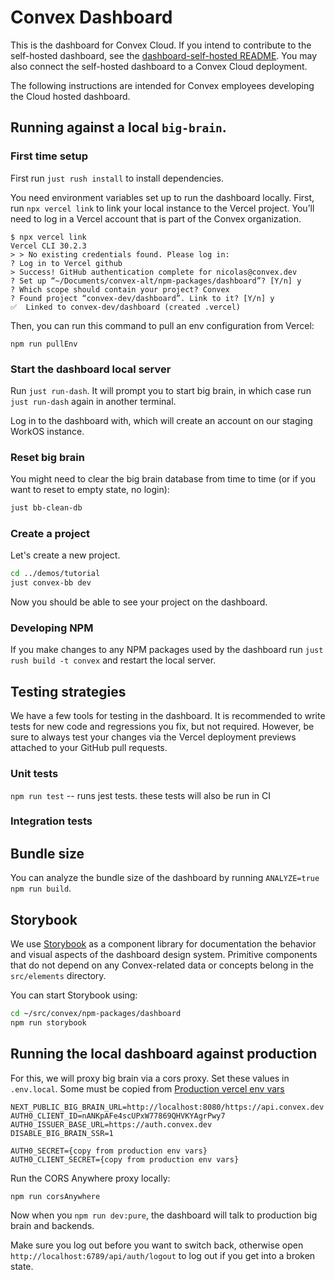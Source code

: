 # Convex Dashboard

This is the dashboard for Convex Cloud. If you intend to contribute to the
self-hosted dashboard, see the
[dashboard-self-hosted README](../dashboard-self-hosted/README.md). You may also
connect the self-hosted dashboard to a Convex Cloud deployment.

The following instructions are intended for Convex employees developing the
Cloud hosted dashboard.

## Running against a local `big-brain`.

### First time setup

First run `just rush install` to install dependencies.

You need environment variables set up to run the dashboard locally. First, run
`npx vercel link` to link your local instance to the Vercel project. You’ll need
to log in a Vercel account that is part of the Convex organization.

```
$ npx vercel link
Vercel CLI 30.2.3
> > No existing credentials found. Please log in:
? Log in to Vercel github
> Success! GitHub authentication complete for nicolas@convex.dev
? Set up “~/Documents/convex-alt/npm-packages/dashboard”? [Y/n] y
? Which scope should contain your project? Convex
? Found project “convex-dev/dashboard”. Link to it? [Y/n] y
✅  Linked to convex-dev/dashboard (created .vercel)
```

Then, you can run this command to pull an env configuration from Vercel:

```
npm run pullEnv
```

### Start the dashboard local server

Run `just run-dash`. It will prompt you to start big brain, in which case run
`just run-dash` again in another terminal.

Log in to the dashboard with, which will create an account on our staging WorkOS
instance.

### Reset big brain

You might need to clear the big brain database from time to time (or if you want
to reset to empty state, no login):

```bash
just bb-clean-db
```

### Create a project

Let's create a new project.

```bash
cd ../demos/tutorial
just convex-bb dev
```

Now you should be able to see your project on the dashboard.

### Developing NPM

If you make changes to any NPM packages used by the dashboard run
`just rush build -t convex` and restart the local server.

## Testing strategies

We have a few tools for testing in the dashboard. It is recommended to write
tests for new code and regressions you fix, but not required. However, be sure
to always test your changes via the Vercel deployment previews attached to your
GitHub pull requests.

### Unit tests

`npm run test` -- runs jest tests. these tests will also be run in CI

### Integration tests

## Bundle size

You can analyze the bundle size of the dashboard by running
`ANALYZE=true npm run build`.

## Storybook

We use [Storybook](https://storybook.js.org/) as a component library for
documentation the behavior and visual aspects of the dashboard design system.
Primitive components that do not depend on any Convex-related data or concepts
belong in the `src/elements` directory.

You can start Storybook using:

```bash
cd ~/src/convex/npm-packages/dashboard
npm run storybook
```

## Running the local dashboard against production

For this, we will proxy big brain via a cors proxy. Set these values in
`.env.local`. Some must be copied from
[Production vercel env vars](https://vercel.com/convex-dev/dashboard/settings/environment-variables)

<!--TODO: Ari update these-->

```
NEXT_PUBLIC_BIG_BRAIN_URL=http://localhost:8080/https://api.convex.dev
AUTH0_CLIENT_ID=nANKpAFe4scUPxW77869QHVKYAgrPwy7
AUTH0_ISSUER_BASE_URL=https://auth.convex.dev
DISABLE_BIG_BRAIN_SSR=1

AUTH0_SECRET={copy from production env vars}
AUTH0_CLIENT_SECRET={copy from production env vars}
```

Run the CORS Anywhere proxy locally:

`npm run corsAnywhere`

Now when you `npm run dev:pure`, the dashboard will talk to production big brain
and backends.

Make sure you log out before you want to switch back, otherwise open
`http://localhost:6789/api/auth/logout` to log out if you get into a broken
state.
